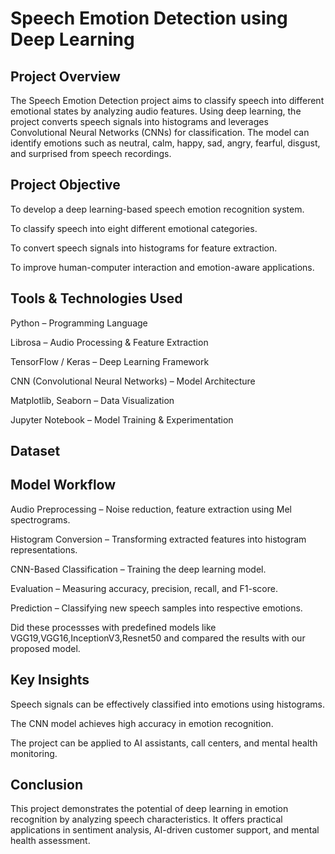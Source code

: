 # Speech Emotion Detection using Deep Learning 

## Project Overview
The Speech Emotion Detection project aims to classify speech into different emotional states by analyzing audio features. Using deep learning, the project converts speech signals into histograms and leverages Convolutional Neural Networks (CNNs) for classification. The model can identify emotions such as neutral, calm, happy, sad, angry, fearful, disgust, and surprised from speech recordings.

## Project Objective
To develop a deep learning-based speech emotion recognition system.

To classify speech into eight different emotional categories.

To convert speech signals into histograms for feature extraction.

To improve human-computer interaction and emotion-aware applications.

## Tools & Technologies Used
Python – Programming Language

Librosa – Audio Processing & Feature Extraction

TensorFlow / Keras – Deep Learning Framework

CNN (Convolutional Neural Networks) – Model Architecture

Matplotlib, Seaborn – Data Visualization

Jupyter Notebook – Model Training & Experimentation

## Dataset

## Model Workflow
Audio Preprocessing – Noise reduction, feature extraction using Mel spectrograms.

Histogram Conversion – Transforming extracted features into histogram representations.

CNN-Based Classification – Training the deep learning model.

Evaluation – Measuring accuracy, precision, recall, and F1-score.

Prediction – Classifying new speech samples into respective emotions.

Did these processses with predefined models like VGG19,VGG16,InceptionV3,Resnet50 and compared the results with our proposed model.

## Key Insights
Speech signals can be effectively classified into emotions using histograms.

The CNN model achieves high accuracy in emotion recognition.

The project can be applied to AI assistants, call centers, and mental health monitoring.

## Conclusion
This project demonstrates the potential of deep learning in emotion recognition by analyzing speech characteristics. It offers practical applications in sentiment analysis, AI-driven customer support, and mental health assessment.
